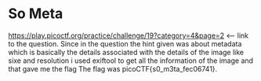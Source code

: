 # So Meta
https://play.picoctf.org/practice/challenge/19?category=4&page=2 <-- link to the question.
Since in the question the hint given was about metadata which is basically the details associated with the details of the image like sixe and resolution i used exiftool to get all the information of the image and that gave me the flag
The flag was picoCTF{s0_m3ta_fec06741}.
